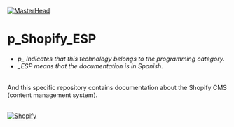 [![MasterHead](http://dicer0.com/wp-content/uploads/2023/09/Shopify-di_cer0-Banner.png)](https://dicer0.com/#skills)
# p_Shopify_ESP
<h6 align="justify">
  <ul>
    <li>p_ Indicates that this technology belongs to the programming category.</li>
    <li>_ESP means that the documentation is in Spanish.</li>
  </ul>
</h6>
And this specific repository contains documentation about the Shopify CMS (content management system).</h6>
&nbsp;
<br/>
&nbsp;

[![Shopify](http://dicer0.com/wp-content/uploads/2023/10/p_Shopify_Admin.png)](https://dicer0.com/#skills)
